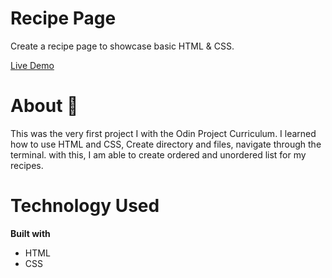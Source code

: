 # Recipe Page
Create a recipe page to showcase basic HTML & CSS.

[Live Demo](https://ssaturgo.github.io/odin-recipes/index.html)

# About 💭
This was the very first project I with the Odin Project Curriculum. I learned how to use HTML and CSS, Create directory and files, navigate through the terminal.
with this, I am able to create ordered and unordered list for my recipes.

# Technology Used
**Built with**
- HTML
- CSS
